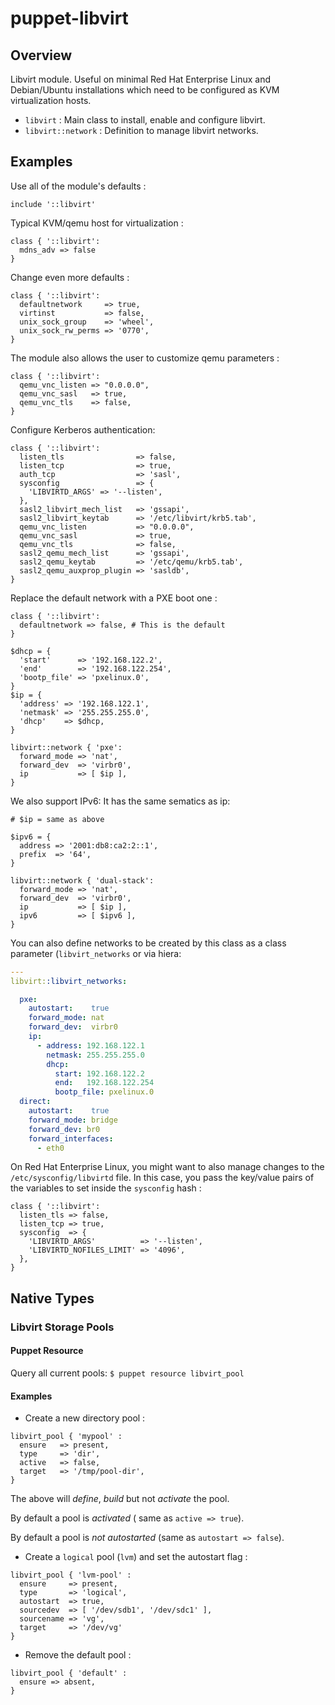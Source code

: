 # puppet-libvirt

## Overview

Libvirt module. Useful on minimal Red Hat Enterprise Linux and Debian/Ubuntu
installations which need to be configured as KVM virtualization hosts.

* `libvirt` : Main class to install, enable and configure libvirt.
* `libvirt::network` : Definition to manage libvirt networks.

## Examples

Use all of the module's defaults :

```puppet
include '::libvirt'
```

Typical KVM/qemu host for virtualization :

```puppet
class { '::libvirt':
  mdns_adv => false
}
```

Change even more defaults :

```puppet
class { '::libvirt':
  defaultnetwork     => true,
  virtinst           => false,
  unix_sock_group    => 'wheel',
  unix_sock_rw_perms => '0770',
}
```

The module also allows the user to customize qemu parameters :

```puppet
class { '::libvirt':
  qemu_vnc_listen => "0.0.0.0",
  qemu_vnc_sasl   => true,
  qemu_vnc_tls    => false,
}
```

Configure Kerberos authentication:

```puppet
class { '::libvirt':
  listen_tls                => false,
  listen_tcp                => true,
  auth_tcp                  => 'sasl',
  sysconfig                 => {
    'LIBVIRTD_ARGS' => '--listen',
  },
  sasl2_libvirt_mech_list   => 'gssapi',
  sasl2_libvirt_keytab      => '/etc/libvirt/krb5.tab',
  qemu_vnc_listen           => "0.0.0.0",
  qemu_vnc_sasl             => true,
  qemu_vnc_tls              => false,
  sasl2_qemu_mech_list      => 'gssapi',
  sasl2_qemu_keytab         => '/etc/qemu/krb5.tab',
  sasl2_qemu_auxprop_plugin => 'sasldb',
}
```

Replace the default network with a PXE boot one :

```puppet
class { '::libvirt':
  defaultnetwork => false, # This is the default
}

$dhcp = {
  'start'      => '192.168.122.2',
  'end'        => '192.168.122.254',
  'bootp_file' => 'pxelinux.0',
}
$ip = {
  'address' => '192.168.122.1',
  'netmask' => '255.255.255.0',
  'dhcp'    => $dhcp,
}

libvirt::network { 'pxe':
  forward_mode => 'nat',
  forward_dev  => 'virbr0',
  ip           => [ $ip ],
}
```

We also support IPv6: It has the same sematics as ip:

```puppet
# $ip = same as above

$ipv6 = {
  address => '2001:db8:ca2:2::1',
  prefix  => '64',
}

libvirt::network { 'dual-stack':
  forward_mode => 'nat',
  forward_dev  => 'virbr0',
  ip           => [ $ip ],
  ipv6         => [ $ipv6 ],
}
```

You can also define networks to be created by this class as a class parameter (`libvirt_networks` or via hiera:

```yaml
---
libvirt::libvirt_networks:

  pxe:
    autostart:    true
    forward_mode: nat
    forward_dev:  virbr0
    ip:
      - address: 192.168.122.1
        netmask: 255.255.255.0
        dhcp:
          start: 192.168.122.2
          end:   192.168.122.254
          bootp_file: pxelinux.0
  direct:
    autostart:    true
    forward_mode: bridge
    forward_dev: br0
    forward_interfaces:
      - eth0
```

On Red Hat Enterprise Linux, you might want to also manage changes to the
`/etc/sysconfig/libvirtd` file. In this case, you pass the key/value pairs
of the variables to set inside the `sysconfig` hash :

```puppet
class { '::libvirt':
  listen_tls => false,
  listen_tcp => true,
  sysconfig  => {
    'LIBVIRTD_ARGS'          => '--listen',
    'LIBVIRTD_NOFILES_LIMIT' => '4096',
  },
}
```

## Native Types

### Libvirt Storage Pools

#### Puppet Resource

Query all current pools: `$ puppet resource libvirt_pool`

#### Examples

* Create a new directory pool  :

```puppet
libvirt_pool { 'mypool' :
  ensure   => present,
  type     => 'dir',
  active   => false,
  target   => '/tmp/pool-dir',
}
```
The above will *define*, *build* but not *activate* the pool.

By default a pool is *activated* ( same as `active => true`).

By default a pool is *not autostarted* (same as `autostart => false`).



* Create a `logical` pool (`lvm`) and set the autostart flag :

```puppet
libvirt_pool { 'lvm-pool' :
  ensure     => present,
  type       => 'logical',
  autostart  => true,
  sourcedev  => [ '/dev/sdb1', '/dev/sdc1' ],
  sourcename => 'vg',
  target     => '/dev/vg'
}
```

* Remove the default pool :

```puppet
libvirt_pool { 'default' :
  ensure => absent,
}
```
